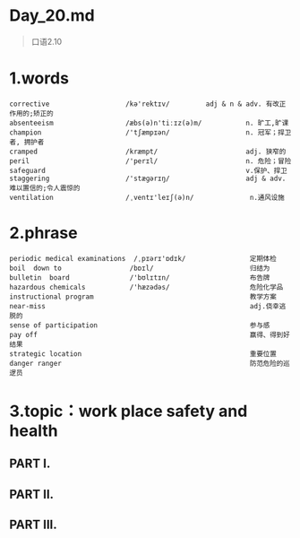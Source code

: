 # Day_20.md
> 口语2.10
# 1.words
    corrective                   /kə'rektɪv/         adj & n & adv. 有改正作用的;矫正的
    absenteeism                  /æbs(ə)n'tiːɪz(ə)m/           n. 旷工,旷课
    champion                     /'tʃæmpɪən/                   n. 冠军；捍卫者, 拥护者
    cramped                      /kræmpt/                      adj. 狭窄的
    peril                        /'perɪl/                      n. 危险；冒险
    safeguard                                                  v.保护、捍卫
    staggering                   /'stæɡərɪŋ/                   adj & adv. 难以置信的;令人震惊的
    ventilation                  /ˌventɪ'leɪʃ(ə)n/              n.通风设施

# 2.phrase
    periodic medical examinations  /ˌpɪərɪ'ɒdɪk/                定期体检
    boil  down to                 /bɒɪl/                        归结为
    bulletin  board               /'bʊlɪtɪn/                    布告牌 
    hazardous chemicals           /'hæzədəs/                    危险化学品
    instructional program                                       教学方案
    near-miss                                                   adj.侥幸逃脱的
    sense of participation                                      参与感
    pay off                                                     赢得、得到好结果
    strategic location                                          重要位置
    danger ranger                                               防范危险的巡逻员
    
# 3.topic：work place safety and health
## PART I.

## PART II.

## PART III.

